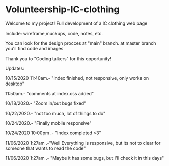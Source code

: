 # Volunteership-IC-clothing

Welcome to my project!
Full development of a IC clothing web page

Include: wireframe,muckups, code, notes, etc.

You can look for the design procces at "main" branch.
at master branch you'll find code and images

Thank you to "Coding talkers" for this opportunity!

Updates:

10/15/2020 11:40am.- "Index finished, not responsive, only works on desktop"

11:50am.- "comments at index.css added"

10/18/2020.- "Zoom in/out bugs fixed"

10/22/2020.- "not too much, lot of things to do"

10/24/2020.- "Finally mobile responsive"

10/24/2020 10:00pm .- "Index completed <3"

11/06/2020 1:27am .-"Well Everything is responsive, but its not to clear for someone that wants to read the code"

11/06/2020 1:27am .- "Maybe it has some bugs, but I'll check it in this days"
